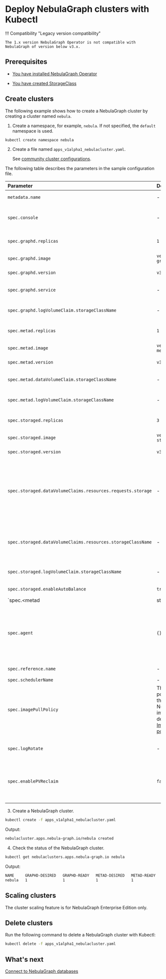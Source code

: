 # Deploy NebulaGraph clusters with Kubectl

!!! Compatibility "Legacy version compatibility"

    The 1.x version NebulaGraph Operator is not compatible with NebulaGraph of version below v3.x.

## Prerequisites

- [You have installed NebulaGraph Operator](../2.deploy-nebula-operator.md)

- [You have created StorageClass](https://kubernetes.io/docs/concepts/storage/storage-classes/)

## Create clusters

The following example shows how to create a NebulaGraph cluster by creating a cluster named `nebula`.

1. Create a namespace, for example, `nebula`. If not specified, the `default` namespace is used.

  ```bash
  kubectl create namespace nebula
  ```

2. Create a file named `apps_v1alpha1_nebulacluster.yaml`.
  
    See [community cluster configurations](https://github.com/vesoft-inc/nebula-operator/blob/v{{operator.release}}/config/samples/nebulacluster.yaml).

  The following table describes the parameters in the sample configuration file.

  | Parameter                                                   | Default value                                                                                                                                                   | Description                                                                                                                                                                                                           |
  | :---------------------------------------------------------- | :-------------------------------------------------------------------------------------------------------------------------------------------------------------- | :-------------------------------------------------------------------------------------------------------------------------------------------------------------------------------------------------------------------- |
  | `metadata.name`                                             | -                                                                                                                                                               | The name of the created NebulaGraph cluster.                                                                                                                                                                          |
  | `spec.console`                                              | -                                                                                                                                                               | Configuration of the Console service. For details, see [nebula-console](https://github.com/vesoft-inc/nebula-operator/blob/v{{operator.release}}/doc/user/nebula_console.md#nebula-console).                                         |
  | `spec.graphd.replicas`                                      | `1`                                                                                                                                                             | The numeric value of replicas of the Graphd service.                                                                                                                                                                  |
  | `spec.graphd.image`                                         | `vesoft/nebula-graphd`                                                                                                                                          | The container image of the Graphd service.                                                                                                                                                                            |
  | `spec.graphd.version`                                       | `v3.6.0`                                                                                                                                                        | The version of the Graphd service.                                                                                                                                                                                    |
  | `spec.graphd.service`                                       | -                                                                                                                                                               | The Service configurations for the Graphd service.                                                                                                                                                                    |
  | `spec.graphd.logVolumeClaim.storageClassName`               | -                                                                                                                                                               | The log disk storage configurations for the Graphd service.                                                                                                                                                           |
  | `spec.metad.replicas`                                       | `1`                                                                                                                                                             | The numeric value of replicas of the Metad service.                                                                                                                                                                   |
  | `spec.metad.image`                                          | `vesoft/nebula-metad`                                                                                                                                           | The container image of the Metad service.                                                                                                                                                                             |
  | `spec.metad.version`                                        | `v3.6.0`                                                                                                                                                        | The version of the Metad service.                                                                                                                                                                                     |
  | `spec.metad.dataVolumeClaim.storageClassName`               | -                                                                                                                                                               | The data disk storage configurations for the Metad service.                                                                                                                                                           |
  | `spec.metad.logVolumeClaim.storageClassName`                | -                                                                                                                                                               | The log disk storage configurations for the Metad service.                                                                                                                                                            |
  | `spec.storaged.replicas`                                    | `3`                                                                                                                                                             | The numeric value of replicas of the Storaged service.                                                                                                                                                                |
  | `spec.storaged.image`                                       | `vesoft/nebula-storaged`                                                                                                                                        | The container image of the Storaged service.                                                                                                                                                                          |
  | `spec.storaged.version`                                     | `v3.6.0`                                                                                                                                                        | The version of the Storaged service.                                                                                                                                                                                  |
  | `spec.storaged.dataVolumeClaims.resources.requests.storage` | -                                                                                                                                                               | Data disk storage size for the Storaged service. You can specify multiple data disks to store data. When multiple disks are specified, the storage path is `/usr/local/nebula/data1`, `/usr/local/nebula/data2`, etc. |
  | `spec.storaged.dataVolumeClaims.resources.storageClassName` | -                                                                                                                                                               | The data disk storage configurations for Storaged. If not specified, the global storage parameter is applied.                                                                                                         |
  | `spec.storaged.logVolumeClaim.storageClassName`             | -                                                                                                                                                               | The log disk storage configurations for the Storaged service.                                                                                                                                                         |
  | `spec.storaged.enableAutoBalance`                           | `true`                                                                                                                                                          | Whether to balance data automatically.                                                                                                                                                                                |
  | `spec.<metad|storaged|graphd>.securityContext`              | `{}`                                                                                                                                                            | Defines privilege and access control settings for NebulaGraph service containers. For details, see [SecurityContext](https://github.com/vesoft-inc/nebula-operator/blob/release-1.5/doc/user/security_context.md).    |
  | `spec.agent`                                                | `{}`                                                                                                                                                            | Configuration of the Agent service. This is used for backup and recovery as well as log cleanup functions. If you do not customize this configuration, the default configuration will be used.                        |
  | `spec.reference.name`                                       | -                                                                                                                                                               | The name of the dependent controller.                                                                                                                                                                                 |
  | `spec.schedulerName`                                        | -                                                                                                                                                               | The scheduler name.                                                                                                                                                                                                   |
  | `spec.imagePullPolicy`                                      | The image policy to pull the NebulaGraph image. For details, see [Image pull policy](https://kubernetes.io/docs/concepts/containers/images/#image-pull-policy). | The image pull policy in Kubernetes.                                                                                                                                                                                  |
  | `spec.logRotate`                                            | -                                                                                                                                                               | Log rotation configuration. For more information, see [Manage cluster logs](../8.custom-cluster-configurations/8.4.manage-running-logs.md).                                                                           |
  | `spec.enablePVReclaim`                                      | `false`                                                                                                                                                         | Define whether to automatically delete PVCs and release data after deleting the cluster. For more information, see [Reclaim PVs](../8.custom-cluster-configurations/8.2.pv-reclaim.md).                               |
  |                                                             |                                                                                                                                                                 |                                                                                                                                                                                                                       |


3. Create a NebulaGraph cluster.

  ```bash
  kubectl create -f apps_v1alpha1_nebulacluster.yaml
  ```

  Output:

  ```bash
  nebulacluster.apps.nebula-graph.io/nebula created
  ```

4. Check the status of the NebulaGraph cluster.
   
  ```bash
  kubectl get nebulaclusters.apps.nebula-graph.io nebula
  ```

  Output:

  ```bash
  NAME     GRAPHD-DESIRED   GRAPHD-READY   METAD-DESIRED   METAD-READY   STORAGED-DESIRED   STORAGED-READY   AGE
  nebula   1                1              1               1             3                  3                86s
  ```

## Scaling clusters

The cluster scaling feature is for NebulaGraph Enterprise Edition only. 

## Delete clusters

Run the following command to delete a NebulaGraph cluster with Kubectl:

```bash
kubectl delete -f apps_v1alpha1_nebulacluster.yaml
```

## What's next

[Connect to NebulaGraph databases](../4.connect-to-nebula-graph-service.md)
